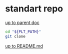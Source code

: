 # <embed> standart repo

[up to parent doc](../../../../README.md)

```bash
cd "${PLT_PATH}"
git clone 
```

[up to README.md](../../../../README.md)